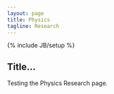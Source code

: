 ```yaml
---
layout: page
title: Physics
tagline: Research
---
```

{% include JB/setup %}

## Title…

Testing the Physics Research page.

